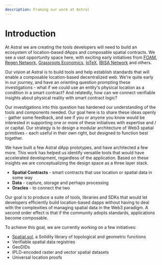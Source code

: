 ```yaml
---
description: Framing our work at Astral
---
```


# Introduction

At Astral we are creating the tools developers will need to build an ecosystem of location-based dApps and composable spatial contracts. We see a vast opportunity space here, with exciting early initiatives from [FOAM](https://foam.space/), [Regen Network](https://www.regen.network/), [Grassroots Economics](https://www.grassrootseconomics.org/), [IoTeX](https://iotex.io/), [IBISA Network](https://ibisa.network/) and others.

Our vision at Astral is to build tools and help establish standards that will enable a composable location-based decentralized web. We're quite early in our journey, and have an orienting question prompting these investigations - what if we could use an entity's physical location as a condition in a smart contract? And relatedly, how can we connect verifiable insights about physical reality with smart contract logic?

Our investigations into this question has hardened our understanding of the tools and components needed. Our goal here is to share these ideas openly - gather some feedback, and see if you or anyone you know would be interested in supporting one or more of these initiatives with expertise and / or capital. Our strategy is to design a modular architecture of Web3 spatial primitives - each useful in their own right, but designed to function best together.

We have built a few Astral dApp prototypes, and have architected a few more. This work has helped us identify versatile tools that would have accelerated development, regardless of the application. Based on these insights we are conceptualizing the design space as a three layer stack.

* **Spatial Contracts** - smart contracts that use location or spatial data in some way
* **Data** - capture, storage and perhaps processing 
* **Oracles** - to connect the two

Our goal is to produce a suite of tools, libraries and SDKs that would let developers efficiently build location-based dapps without having to deal with the complexities of managing spatial data in the Web3 paradigm. A second order effect is that if the community adopts standards, applications become composable.

To achieve this goal, we are currently working on a few initiatives:

* [Spatial.sol](spatial.sol.md), a Solidity library of topological and geometric functions
* Verifiable spatial data registries
* GeoDIDs
* IPLD-encoded raster and vector spatial datasets
* Universal location proofs

